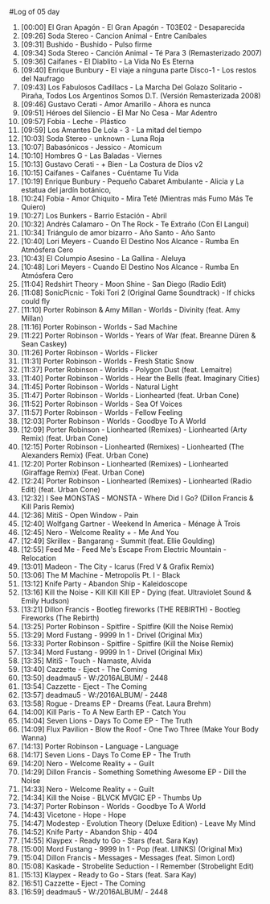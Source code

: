 #Log of 05 day

1. [00:00] El Gran Apagón - El Gran Apagón - T03E02 - Desaparecida
1. [09:26] Soda Stereo - Cancion Animal - Entre Caníbales
1. [09:31] Bushido - Bushido - Pulso firme
1. [09:34] Soda Stereo - Canción Animal - Té Para 3 (Remasterizado 2007)
1. [09:36] Caifanes - El Diablito - La Vida No Es Eterna
1. [09:40] Enrique Bunbury - El viaje a ninguna parte Disco-1 - Los restos del Naufrago
1. [09:43] Los Fabulosos Cadillacs - La Marcha Del Golazo Solitario - Piraña, Todos Los Argentinos Somos D.T. (Versión Remasterizada 2008)
1. [09:46] Gustavo Cerati - Amor Amarillo - Ahora es nunca
1. [09:51] Héroes del Silencio - El Mar No Cesa - Mar Adentro
1. [09:57] Fobia - Leche - Plástico
1. [09:59] Los Amantes De Lola - 3 - La mitad del tiempo
1. [10:03] Soda Stereo - unknown - Luna Roja
1. [10:07] Babasónicos - Jessico - Atomicum
1. [10:10] Hombres G - Las Baladas - Viernes
1. [10:13] Gustavo Cerati - + Bien - La Costura de Dios v2
1. [10:15] Caifanes - Caifanes - Cuéntame Tu Vida
1. [10:19] Enrique Bunbury - Pequeño Cabaret Ambulante - Alicia y La estatua del jardín botánico,
1. [10:24] Fobia - Amor Chiquito - Mira Teté (Mientras más Fumo Más Te Quiero)
1. [10:27] Los Bunkers - Barrio Estación - Abril
1. [10:32] Andrés Calamaro - On The Rock - Te Extraño (Con El Langui)
1. [10:34] Triángulo de amor bizarro - Año Santo - Año Santo
1. [10:40] Lori Meyers - Cuando El Destino Nos Alcance - Rumba En Atmósfera Cero
1. [10:43] El Columpio Asesino - La Gallina - Aleluya
1. [10:48] Lori Meyers - Cuando El Destino Nos Alcance - Rumba En Atmósfera Cero
1. [11:04] Redshirt Theory - Moon Shine - San Diego (Radio Edit)
1. [11:08] SonicPicnic - Toki Tori 2 (Original Game Soundtrack) - If chicks could fly
1. [11:10] Porter Robinson & Amy Millan - Worlds - Divinity (feat. Amy Millan)
1. [11:16] Porter Robinson - Worlds - Sad Machine
1. [11:22] Porter Robinson - Worlds - Years of War (feat. Breanne Düren & Sean Caskey)
1. [11:26] Porter Robinson - Worlds - Flicker
1. [11:31] Porter Robinson - Worlds - Fresh Static Snow
1. [11:37] Porter Robinson - Worlds - Polygon Dust (feat. Lemaitre)
1. [11:40] Porter Robinson - Worlds - Hear the Bells (feat. Imaginary Cities)
1. [11:45] Porter Robinson - Worlds - Natural Light
1. [11:47] Porter Robinson - Worlds - Lionhearted (feat. Urban Cone)
1. [11:52] Porter Robinson - Worlds - Sea Of Voices
1. [11:57] Porter Robinson - Worlds - Fellow Feeling
1. [12:03] Porter Robinson - Worlds - Goodbye To A World
1. [12:09] Porter Robinson - Lionhearted (Remixes) - Lionhearted (Arty Remix) (feat. Urban Cone)
1. [12:15] Porter Robinson - Lionhearted (Remixes) - Lionhearted (The Alexanders Remix) (Feat. Urban Cone)
1. [12:20] Porter Robinson - Lionhearted (Remixes) - Lionhearted (Giraffage Remix) (Feat. Urban Cone)
1. [12:24] Porter Robinson - Lionhearted (Remixes) - Lionhearted (Radio Edit) (feat. Urban Cone)
1. [12:32] I See MONSTAS - MONSTA - Where Did I Go? (Dillon Francis & Kill Paris Remix)
1. [12:36] MitiS - Open Window - Pain
1. [12:40] Wolfgang Gartner - Weekend In America - Ménage À Trois
1. [12:45] Nero - Welcome Reality + - Me And You
1. [12:49] Skrillex - Bangarang - Summit (feat. Ellie Goulding)
1. [12:55] Feed Me - Feed Me's Escape From Electric Mountain - Relocation
1. [13:01] Madeon - The City - Icarus (Fred V & Grafix Remix)
1. [13:06] The M Machine - Metropolis Pt. I - Black
1. [13:12] Knife Party - Abandon Ship - Kaleidoscope
1. [13:16] Kill the Noise - Kill Kill Kill EP - Dying (feat. Ultraviolet Sound & Emily Hudson)
1. [13:21] Dillon Francis - Bootleg fireworks (THE REBIRTH) - Bootleg Fireworks (The Rebirth)
1. [13:25] Porter Robinson - Spitfire - Spitfire (Kill the Noise Remix)
1. [13:29] Mord Fustang - 9999 In 1 - Drivel (Original Mix)
1. [13:33] Porter Robinson - Spitfire - Spitfire (Kill the Noise Remix)
1. [13:34] Mord Fustang - 9999 In 1 - Drivel (Original Mix)
1. [13:35] MitiS - Touch - Namaste, Alvida
1. [13:40] Cazzette - Eject - The Coming
1. [13:50] deadmau5 - W:/2016ALBUM/ - 2448
1. [13:54] Cazzette - Eject - The Coming
1. [13:57] deadmau5 - W:/2016ALBUM/ - 2448
1. [13:58] Rogue - Dreams EP - Dreams (Feat. Laura Brehm)
1. [14:00] Kill Paris - To A New Earth EP - Catch You
1. [14:04] Seven Lions - Days To Come EP - The Truth
1. [14:09] Flux Pavilion - Blow the Roof - One Two Three (Make Your Body Wanna)
1. [14:13] Porter Robinson - Language - Language
1. [14:17] Seven Lions - Days To Come EP - The Truth
1. [14:20] Nero - Welcome Reality + - Guilt
1. [14:29] Dillon Francis - Something Something Awesome EP - Dill the Noise
1. [14:33] Nero - Welcome Reality + - Guilt
1. [14:34] Kill the Noise - BLVCK MVGIC EP - Thumbs Up
1. [14:37] Porter Robinson - Worlds - Goodbye To A World
1. [14:43] Vicetone - Hope - Hope
1. [14:47] Modestep - Evolution Theory (Deluxe Edition) - Leave My Mind
1. [14:52] Knife Party - Abandon Ship - 404
1. [14:55] Klaypex - Ready to Go - Stars (feat. Sara Kay)
1. [15:00] Mord Fustang - 9999 In 1 - Pop (feat. LIINKS) (Original Mix)
1. [15:04] Dillon Francis - Messages - Messages (feat. Simon Lord)
1. [15:08] Kaskade - Strobelite Seduction - I Remember (Strobelight Edit)
1. [15:13] Klaypex - Ready to Go - Stars (feat. Sara Kay)
1. [16:51] Cazzette - Eject - The Coming
1. [16:59] deadmau5 - W:/2016ALBUM/ - 2448
